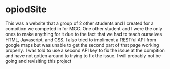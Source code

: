 # opiodSite
This was a website that a group of 2 other students and I created for a compition we competed in for MCC. One other student and I were the
only ones to make anything for it due to the fact that we had to teach ourselves HTML, Javascript, and CSS. I also tried to impliment 
a RESTful API from google maps but was unable to get the second part of that page working properly. I was told to use a second API key 
to fix the issue at the compition and have not gotten around to trying to fix the issue. I will probably not be going and revisiting this
project
